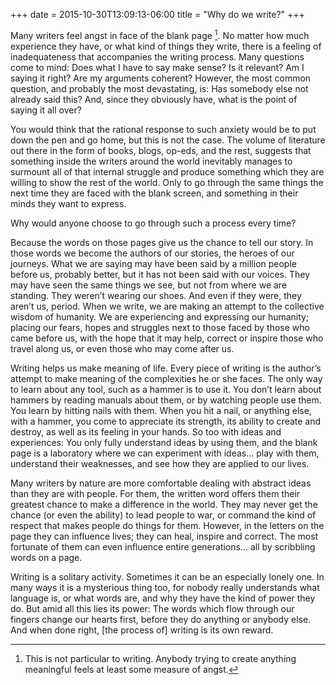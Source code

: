 +++
date = 2015-10-30T13:09:13-06:00
title = "Why do we write?"
+++

Many writers feel angst in face of the blank page [^one]. No matter how much experience they have, or what kind of things they write, there is a feeling of inadequateness that accompanies the writing process. Many questions come to mind: Does what I have to say make sense? Is it relevant? Am I saying it right? Are my arguments coherent? However, the most common question, and probably the most devastating, is: Has somebody else not already said this? And, since they obviously have, what is the point of saying it all over?

You would think that the rational response to such anxiety would be to put down the pen and go home, but this is not the case. The volume of literature out there in the form of books, blogs, op-eds, and the rest, suggests that something inside the writers around the world inevitably manages to surmount all of that internal struggle and produce something which they are willing to show the rest of the world. Only to go through the same things the next time they are faced with the blank screen, and something in their minds they want to express.

Why would anyone choose to go through such a process every time?

Because the words on those pages give us the chance to tell our story. In those words we become the authors of our stories, the heroes of our journeys. What we are saying may have been said by a million people before us, probably better, but it has not been said with our voices. They may have seen the same things we see, but not from where we are standing. They weren’t wearing our shoes. And even if they were, they aren’t us, period. When we write, we are making an attempt to the collective wisdom of humanity. We are experiencing and expressing our humanity; placing our fears, hopes and struggles next to those faced by those who came before us, with the hope that it may help, correct or inspire those who travel along us, or even those who may come after us.

Writing helps us make meaning of life. Every piece of writing is the author’s attempt to make meaning of the complexities he or she faces. The only way to learn about any tool, such as a hammer is to use it. You don’t learn about hammers by reading manuals about them, or by watching people use them. You learn by hitting nails with them. When you hit a nail, or anything else, with a hammer, you come to appreciate its strength, its ability to create and destroy, as well as its feeling in your hands. So too with ideas and experiences: You only fully understand ideas by using them, and the blank page is a laboratory where we can experiment with ideas… play with them, understand their weaknesses, and see how they are applied to our lives.

Many writers by nature are more comfortable dealing with abstract ideas than they are with people. For them, the written word offers them their greatest chance to make a difference in the world. They may never get the chance (or even the ability) to lead people to war, or command the kind of respect that makes people do things for them. However, in the letters on the page they can influence lives; they can heal, inspire and correct. The most fortunate of them can even influence entire generations… all by scribbling words on a page.

Writing is a solitary activity. Sometimes it can be an especially lonely one. In many ways it is a mysterious thing too, for nobody really understands what language is, or what words are, and why they have the kind of power they do. But amid all this lies its power: The words which flow through our fingers change our hearts first, before they do anything or anybody else. And when done right, [the process of] writing is its own reward.


[^one]: This is not particular to writing. Anybody trying to create anything meaningful feels at least some measure of angst.

[^two]: Writing is not research. Research has to be original; writing, not so much. Neither does any other form of creation, for that matter. Just a little consolation for those who constantly beat themselves over not being able to produce anything “original”: You don’t have to (unless you are an academic writer, that is). Just say what you have to say. That you are the one saying it makes it original enough.
